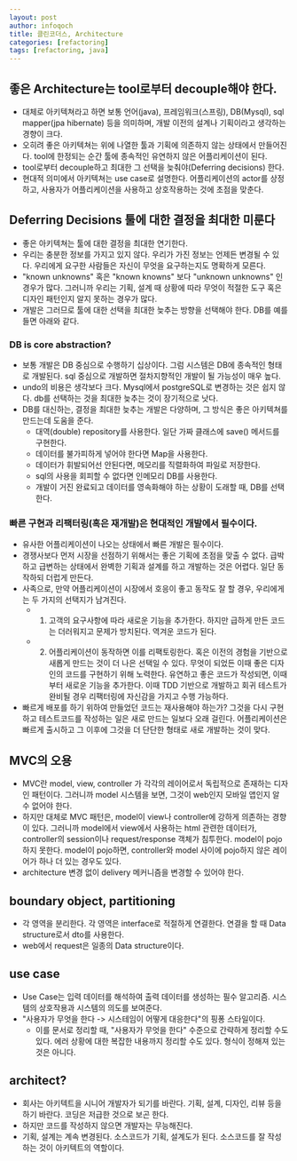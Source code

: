 ```yaml
---
layout: post
author: infoqoch
title: 클린코더스, Architecture
categories: [refactoring]
tags: [refactoring, java]
---
```


## 좋은 Architecture는 tool로부터 decouple해야 한다.
- 대체로 아키텍쳐라고 하면 보통 언어(java), 프레임워크(스프링), DB(Mysql), sql mapper(jpa hibernate) 등을 의미하며, 개발 이전의 설계나 기획이라고 생각하는 경향이 크다. 
- 오히려 좋은 아키텍쳐는 위에 나열한 툴과 기획에 의존하지 않는 상태에서 만들어진다. tool에 한정되는 순간 툴에 종속적인 유연하지 않은 어플리케이션이 된다.
- tool로부터 decouple하고 최대한 그 선택을 늦춰야(Deferring decisions) 한다. 
- 현대적 의미에서 아키텍쳐는 use case로 설명한다. 어플리케이션의 actor를 상정하고, 사용자가 어플리케이션을 사용하고 상호작용하는 것에 초점을 맞춘다. 

## Deferring Decisions 툴에 대한 결정을 최대한 미룬다
- 좋은 아키텍쳐는 툴에 대한 결정을 최대한 연기한다.
- 우리는 충분한 정보를 가지고 있지 않다. 우리가 가진 정보는 언제든 변경될 수 있다. 우리에게 요구한 사람들은 자신이 무엇을 요구하는지도 명확하게 모른다. 
- "known unknowns" 혹은 "known knowns" 보다 "unknown unknowns" 인 경우가 많다. 그러니까 우리는 기획, 설계 때 상황에 따라 무엇이 적절한 도구 혹은 디자인 패턴인지 알지 못하는 경우가 많다. 
- 개발은 그러므로 툴에 대한 선택을 최대한 늦추는 방향을 선택해야 한다. DB를 예를 들면 아래와 같다. 

### DB is core abstraction?
- 보통 개발은 DB 중심으로 수행하기 십상이다. 그럼 시스템은 DB에 종속적인 형태로 개발된다. sql 중심으로 개발하면 절차지향적인 개발이 될 가능성이 매우 높다.
- undo의 비용은 생각보다 크다. Mysql에서 postgreSQL로 변경하는 것은 쉽지 않다. db를 선택하는 것을 최대한 늦추는 것이 장기적으로 낫다. 
- DB를 대신하는, 결정을 최대한 늦추는 개발은 다양하며, 그 방식은 좋은 아키텍쳐를 만드는데 도움을 준다.
    - 대역(double) repository를 사용한다. 일단 가짜 클래스에 save() 메서드를 구현한다.
    - 데이터를 불가피하게 넣어야 한다면 Map을 사용한다.
    - 데이터가 휘발되어선 안된다면, 메모리를 직렬화하여 파일로 저장한다.
    - sql의 사용을 회피할 수 없다면 인메모리 DB를 사용한다.
    - 개발이 거진 완료되고 데이터를 영속화해야 하는 상황이 도래할 때, DB를 선택한다.

### 빠른 구현과 리팩터링(혹은 재개발)은 현대적인 개발에서 필수이다.
- 유사한 어플리케이션이 나오는 상태에서 빠른 개발은 필수이다. 
- 경쟁사보다 먼저 시장을 선점하기 위해서는 좋은 기획에 초점을 맞출 수 없다. 급박하고 급변하는 상태에서 완벽한 기획과 설계를 하고 개발하는 것은 어렵다. 일단 동작하되 더럽게 만든다.
- 사족으로, 만약 어플리케이션이 시장에서 호응이 좋고 동작도 잘 할 경우, 우리에게는 두 가지의 선택지가 남겨진다. 
    - 1) 고객의 요구사항에 따라 새로운 기능을 추가한다. 하지만 급하게 만든 코드는 더러워지고 문제가 방치된다. 역겨운 코드가 된다. 
    - 2) 어플리케이션이 동작하면 이를 리팩토링한다. 혹은 이전의 경험을 기반으로 새롭게 만드는 것이 더 나은 선택일 수 있다. 무엇이 되었든 이때 좋은 디자인의 코드를 구현하기 위해 노력한다. 유연하고 좋은 코드가 작성되면, 이때부터 새로운 기능을 추가한다. 이때 TDD 기반으로 개발하고 회귀 테스트가 완비될 경우 리팩터링에 자신감을 가지고 수행 가능하다. 
- 빠르게 배포를 하기 위하여 만들었던 코드는 재사용해야 하는가? 그것을 다시 구현하고 테스트코드를 작성하는 일은 새로 만드는 일보다 오래 걸린다. 어플리케이션은 빠르게 출시하고 그 이후에 그것을 더 단단한 형태로 새로 개발하는 것이 맞다. 

## MVC의 오용
- MVC란 model, view, controller 가 각각의 레이어로서 독립적으로 존재하는 디자인 패턴이다. 그러니까 model 시스템을 보면, 그것이 web인지 모바일 앱인지 알 수 없어야 한다. 
- 하지만 대체로 MVC 패턴은, model이 view나 controller에 강하게 의존하는 경향이 있다. 그러니까 model에서 view에서 사용하는 html 관련한 데이터가, controller의 session이나 request/response 객체가 침투한다. model이 pojo하지 못한다. model이 pojo하면, controller와 model 사이에 pojo하지 않은 레이어가 하나 더 있는 경우도 있다. 
- architecture 변경 없이 delivery 메커니즘을 변경할 수 있어야 한다. 

## boundary object, partitioning
- 각 영역을 분리한다. 각 영역은 interface로 적절하게 연결한다. 연결을 할 때 Data structure로서 dto를 사용한다. 
- web에서 request은 일종의 Data structure이다. 

## use case
- Use Case는 입력 데이터를 해석하여 출력 데이터를 생성하는 필수 알고리즘. 시스템의 상호작용과 시스템의 의도를 보여준다.
- "사용자가 무엇을 한다 -> 시스테임이 어떻게 대응한다"의 핑퐁 스타일이다. 
    - 이를 문서로 정리할 때, "사용자가 무엇을 한다" 수준으로 간략하게 정리할 수도 있다. 에러 상황에 대한 복잡한 내용까지 정리할 수도 있다. 형식이 정해져 있는 것은 아니다. 
 
## architect?
- 회사는 아키텍트을 시니어 개발자가 되기를 바란다. 기획, 설계, 디자인, 리뷰 등을 하기 바란다. 코딩은 저급한 것으로 보곤 한다.
- 하지만 코드를 작성하지 않으면 개발자는 무능해진다. 
- 기획, 설계는 계속 변경된다. 소스코드가 기획, 설계도가 된다. 소스코드를 잘 작성하는 것이 아키텍트의 역할이다.